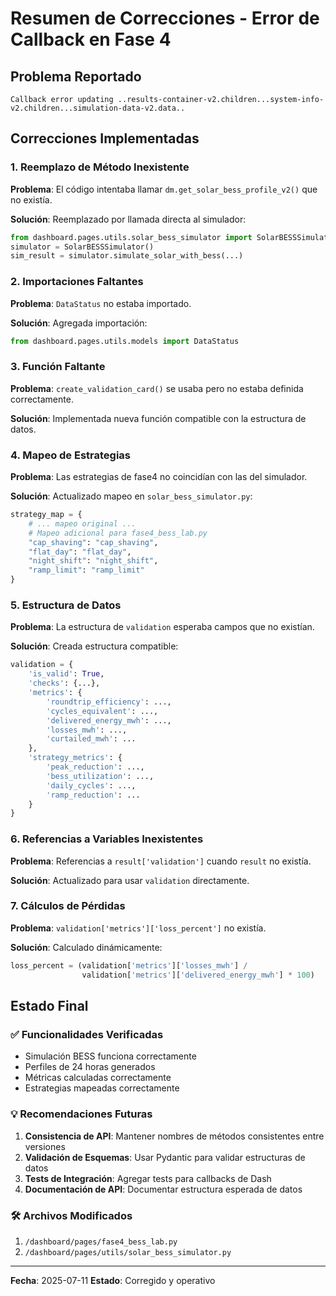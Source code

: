 # Resumen de Correcciones - Error de Callback en Fase 4

## Problema Reportado
```
Callback error updating ..results-container-v2.children...system-info-v2.children...simulation-data-v2.data..
```

## Correcciones Implementadas

### 1. Reemplazo de Método Inexistente
**Problema**: El código intentaba llamar `dm.get_solar_bess_profile_v2()` que no existía.

**Solución**: Reemplazado por llamada directa al simulador:
```python
from dashboard.pages.utils.solar_bess_simulator import SolarBESSSimulator
simulator = SolarBESSSimulator()
sim_result = simulator.simulate_solar_with_bess(...)
```

### 2. Importaciones Faltantes
**Problema**: `DataStatus` no estaba importado.

**Solución**: Agregada importación:
```python
from dashboard.pages.utils.models import DataStatus
```

### 3. Función Faltante
**Problema**: `create_validation_card()` se usaba pero no estaba definida correctamente.

**Solución**: Implementada nueva función compatible con la estructura de datos.

### 4. Mapeo de Estrategias
**Problema**: Las estrategias de fase4 no coincidían con las del simulador.

**Solución**: Actualizado mapeo en `solar_bess_simulator.py`:
```python
strategy_map = {
    # ... mapeo original ...
    # Mapeo adicional para fase4_bess_lab.py
    "cap_shaving": "cap_shaving",
    "flat_day": "flat_day",
    "night_shift": "night_shift",
    "ramp_limit": "ramp_limit"
}
```

### 5. Estructura de Datos
**Problema**: La estructura de `validation` esperaba campos que no existían.

**Solución**: Creada estructura compatible:
```python
validation = {
    'is_valid': True,
    'checks': {...},
    'metrics': {
        'roundtrip_efficiency': ...,
        'cycles_equivalent': ...,
        'delivered_energy_mwh': ...,
        'losses_mwh': ...,
        'curtailed_mwh': ...
    },
    'strategy_metrics': {
        'peak_reduction': ...,
        'bess_utilization': ...,
        'daily_cycles': ...,
        'ramp_reduction': ...
    }
}
```

### 6. Referencias a Variables Inexistentes
**Problema**: Referencias a `result['validation']` cuando `result` no existía.

**Solución**: Actualizado para usar `validation` directamente.

### 7. Cálculos de Pérdidas
**Problema**: `validation['metrics']['loss_percent']` no existía.

**Solución**: Calculado dinámicamente:
```python
loss_percent = (validation['metrics']['losses_mwh'] / 
                validation['metrics']['delivered_energy_mwh'] * 100)
```

## Estado Final

### ✅ Funcionalidades Verificadas
- Simulación BESS funciona correctamente
- Perfiles de 24 horas generados
- Métricas calculadas correctamente
- Estrategias mapeadas correctamente

### 💡 Recomendaciones Futuras

1. **Consistencia de API**: Mantener nombres de métodos consistentes entre versiones
2. **Validación de Esquemas**: Usar Pydantic para validar estructuras de datos
3. **Tests de Integración**: Agregar tests para callbacks de Dash
4. **Documentación de API**: Documentar estructura esperada de datos

### 🛠️ Archivos Modificados
1. `/dashboard/pages/fase4_bess_lab.py`
2. `/dashboard/pages/utils/solar_bess_simulator.py`

---

**Fecha**: 2025-07-11
**Estado**: Corregido y operativo